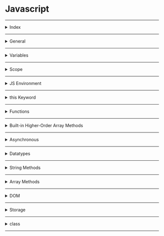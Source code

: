 # Javascript

---

<details>
<summary>Index</summary>

- General
- variables  
- Scope
- JS Environment
- this Keyword
- Functions
- Built-in Higher-Order Array Methods
- Asynchronous
- Datatypes
- Code Working
- String Methods
- Array Methods
- DOM
</details>

---

<details>
<summary>General</summary>

##### What is Javascript?  
The JavaScript was created by Brendan Eich at Netscape.
JavaScript is known as the Scripting Language for Web pages.
JavaScript is a programming language used both on the client-side and server-side that allows you to make web pages interactive.
It improves the user experience of the web page by converting it from a static page into an interactive one (dynamic page).  
JavaScript is a scripting language.  
JavaScript code is run on a browser only


#####  Display Output

  ``` Javascript
// console
console.log("Hello World)

// textContent
let displayEl = document.getElementById("display");
displayEl.textContent = "Hello World";

// innerHTML
let displayEl = document.getElementById("display");
displayEl.innerHTML = <h1>Hello World</h1>;

// write
document.write("Hello World");

// alert
alert("Hello World")
  ```

##### Advantages
  - Server interaction is less.
  - Feedback to the visitors is immediate.
  - Interactivity is high.

</details>

---

<details>
<summary>Variables</summary>

### Variable

Variables are like containers. we can use these containers to store data during program execution. we can mention a name for identify a particular container. So
those named Containers are called variables. we can manipulate the data in the
containers by reffering that variable name.

we can store different types of data in the containers. In programming
languages, we have some categories in data,

Javascript supports various data types: 
1. number 
2. string
3. boolean
4. null
5. undefined


#### Define a Variable
In Javascript we can define a variable in 3 ways,

###### Declaration Keywords
1. var
2. let
3. const


### Rules of Define a Variable

##### syntax
``` javascript
Definition = Initialization
declarationKeyword variableName = value;
```

#### var
If a variable is declared inside a function, it is function-scoped. Else, it is global-scoped.  
If a variable declare using var, then initialization is not mandatory. This variable can be re-assigned and re-declared.

#### let 
If a variable is declared using let, then initialization is not mandatory. This variable can be re-assigned and it will have the block scope.
we can't re-declare the same variable.

const maintain constant values.

#### const 
If a variable is declared using const, then initialization is mandatory. Once the variable is initialized with a value, then it can't be re-assigned and it will have the block scope.

##### Differences between __var__, __let__ and __const__

| Declaration Keyword | Possible                                       | Not-Possible                  |
| ------------------- | ---------------------------------------------- | ----------------------------- |
| var                 | Initialization , Re-Assignment, Re-Declaration |                               |
| let                 | Initialization , Re-Assignment                 | Re-Declaration                |
| const               | Initialization                                 | Re-Assignment, Re-Declaration |

##### Memory Storage

Global Memory : __var__

Block Memory : __let, const__

#### Types of Variables

---
1. Local Variable
2. Global Variable
---
#### Local Variable
If a variable is created inside a block, that type of variable is called Local Variable.  


Example :
variable is created inside a function, When a function is called, its local variables are created, and when the function finishes it's executing, automatically those local variables are destroyed.  

Local variables are useful for temporary data storage within Block that should not interfere with other parts of the program. The Local Variable memory is created in the the Local Scope.
we can access these Local Variables only within that particular block of code.

#### Global Variable
If a variable is created outside of a block is called Global variable.
These Global Variables available upto end of the program execution.
The Global Variable memory is created in the global scope.
These Global Variables can be accessed at any part of the code.

#### Temporal Dead Zone

From Hoisting to assigns some value to the variable is called temporal dead zone.

##### Errors : 

###### SyntaxError
 Missing initializer in const declaration because it is a constant type already mentioned and declared.   
 Identifier 'a' has already been declared.

###### ReferenceError
When Javascript Engine tries to findout a specific variable inside the memory space and you can't access it.  
Cannot access 'a' before initialization  
c is not defined

###### TypeError 
Assignment to constant variable

</details>

---


<details>
<summary>Scope</summary>
Memory storage location is called scope.  

we have 2 scopes in Javascript  
1. Global Scope (Global + Script)
2. Block Scope
3. Local Scope (Function Scope)

In Global Level with declaration keywords let and const, It maintain seperate memory with script scope.


##### what is Block ?
Block is used to combine multiple Javascript statements into one group.  

Block is { }

Block memory will be deleted after Execution completed.  
Each Block has it's own Lexical scope.

`Example:`
```javascript

// single statement, so we dont't use block.
if (true) console.log("Hello world");

// here we are using multiple statements, so we use block.
if (true){
    var a = 10;
    console.log(a);
}

```
#### Closure

A function along with reference to its outer environment that together forms a Closure. 

Closure is a combination of a function and its lexical scope bundle together forms a Closure.

A closure gives the outer function's scope access to an inner function. 

Each and Every function in Javascript has access to its outer Lexical Environment that means use the varaibles and functions of its parent environment.

`Closure => local Memory + Lexical Environment of Parent`

**A closure is a function** that has access to its outer function scope even after the function has returned. Meaning, A closure can remember and access variables and arguments reference of its outer function even after the function has returned.

A function along with reference to its outer environment together forms a closure. Or in other words, A Closure is a combination of a function and its lexical scope bundled together.

##### Lexical Environment

Its Parent Memory

##### Uses of Closures
* Timer Functions
* Events
* Memoize 
* ...etc


##### Disadvantages of Closures
  * Over consumption of memory
  * Memory Leak
  * Freeze browser


##### Garbage Collector

Garbage collector is like program in the browser of the javascript engine,
It freez the un-utilized memory.
Garbage collector is do where the unused variables takes out of the memory.

</details>

---


<details>
<summary>JS Environment</summary>

 #### Javascript Runtime Environment

 ##### Components
 1. Code
 2. JS Runtime Environment
 3. JS Engine
 4. Web APIs
 5. Microtask Queue
 6. Callback Queue
 7. Event Loop 

#### Code
![Code](Assets/JS_Environment/Javascript_Code.jpg)

#### JS Runtime Environment
![JS Runtime Environment](Assets/JS_Environment/Javascript_Runtime_Environment.jpg)

#### JS Engine
![JS Engine](Assets/JS_Environment/Callstack.jpg)

#### Web APIs
![Code](Assets/JS_Environment/Web_APIs.jpg)


##### Execution Context
![Execution Context](Assets/JS_Environment/Execution_%20Context.jpg)

In Javascript, Everything happens inside an __Execution context__ .
The Execution context is like a big container.
Inside the Execution Context entire JavaScript code is executed. 
Execution Contex contains two components.

`Execution Context => Memory Component + code Component`

`Execution Context => Creation Phase + Execution Phase`


###### Phases of Execution Context

1. Memory phase
2. Code Phase


###### Memory Component (Variable Environment) 
In Memory Component all the variables and functions are stored as key-value pairs.
When the JavaScript engine allocates memory to a variable, it stores a special value `undefined` in it. In the case of functions, it stores the entire function inside the memory space.
`pair = key : value`

###### Code Component (Thread of Execution)

In code Component, variables in memory component take exact values of Javascript.

Code component is the place where code is executed one line at a time. It is also called the **Thread of Execution**.

JS is a **synchronous**, **single-threaded** language, which means that it can only execute one line of code at a time in a specific order. It can only move to the next line when the execution of the current line is completed.

Code is executed one line at a time. 

single-threaded -> javascript can run single line (one command) at a time.

synchronous -> Javascript can only Execute next line once current line execution is finished.


##### Callstack

Before you run Javascript code, the Global Execution context will be created.  

The execution context is created in two phases : 
  * Memory creation phase - JS will allocate memory to variables and functions.
  * Code execution phase

callstack plays a critical role in managing the execution of a program.

callstack handles, automatically create & delete operations of Execution Context.

When a function is invoked, a new execution context is added to the top of the call stack. Once the function execution is completed, its execution context is removed from the top of the call stack.


##### Hoisting

Hoisting is a JavaScript technique that moves variables and function declarations to the top of their scope before code execution begins.

Before Execution of the JS code, It create a Global Execution Context.

var keyword variables and function declarations are stored in Global Execution Context.

var keyword variable takes undefined as a default value.

If it is a Function Declaraion, It will be stored entire function.


</details>

---

<details>
<summary>this Keyword</summary>

 #### this keyword

##### Global space:

Any code write in javascript which is not inside a  function is called global space.

### window:
window object is created by javascript engine.
In window object we have lot of variables, methods and functions.
window object is a global object because it is created in the global space.
at the global level the window object is equal to __this__ object.

`window === this`


### this

In JavaScript, the this keyword always refers to an object.  
In Arrow Function, They inherit the __this__ value from their surrounding context.

The this keyword refers to the current execution context.  

In the global scope, this refers to the global object (window object in a browser context). 

Inside a method of an object, this refers to the object itself.

In Arrow functions, JavaScript sets the this lexically. This means that the arrow function doesn't create its own execution context but inherits the this from the outer function where the arrow function is defined.

</details>

---

<details>
<summary>Functions</summary>

##### Functions
Functions are heart ♥ of Javascript.

#### Types of Functions

1. Function Declaration
2. Function Expression
3. Arrow Function
4. Anonymous Function
5. Named Function
6. Callback Function
7. First Class Function
8. Higher Order Functions

```javascript
// Function Declaration

function a() {
	console.log('Function Declaration');
}

a();

```

```javascript
// Function Expression

// function acts like a value.
var a = function () {
	console.log('Function Expression');
};
a();

```


```javascript

// Arrow Function

// function acts like a value.
let a = () => {
	console.log('Arrow Function');
};

a();
```


```Javascript
// Anonymous Function
// A function without a name is called Anonymous Function.

var a = function () {
	console.log('Anonymous Function');
};

a();

// These anonymous functions are used at where functions used as values.


```

```javascript
// Named Function

// A function with name is called Named Function
var a = function b() {
	console.log('Named Function');
};

a();

```


###### Difference between __Parameter__ and __Argument__

```javascript

// 04 Difference between Parameters and Arguments

function a(parameter1, parameter2){
    console.log(parameter1, parameter2);
}


var argument1 = 10;
var argument2 = 20;

// The values which we pass to inside a function are known as arguments.
a(argument1, argument2);
```

###### Callback Function

pass a function as a parameter is called callback function.

###### First class Functions

we can send functions as arguments, we can use function as a values..etc

###### Higher Order Functions

DRY Principle => Don't Repeat Yoursely

</details>

---

<details>
<summary>Built-in Higher-Order Array Methods</summary>

 - map
 - forEach
 - filter
 - reduce
 - ...etc

`map`:

It creates a new array by applying a provided function to each element of an existing array and returns the results in a new array.

```javascript

let arr = [1, 2, 3, 4, 5];

function double(num){
    return num*2;
}

const output = arr.map((eachItem) => double(eachItem));
console.log(output);  // [2, 4, 6, 8, 10]

```

`forEach`:

The forEach method in JavaScript is used to iterate over the elements of an array and apply a provided function to each element. Its primary purpose is to perform an operation on each item in the array without creating a new array or modifying the original array

```Javascript

let arr = [1, 2, 3, 4, 5];

let newArray = [];

function double(num) {
	addValue = num * 2;
	newArray.push(addValue);
}

arr.map((eachItem) => double(eachItem));
console.log(newArray); // [2, 4, 6, 8, 10]


```

`filter`:
Creates a new array containing elements from the original array that satisfy a provided testing function. It returns a new array with the filtered elements.

```javascript
let arr = [1, 2, 3, 4, 5];

function even(num){
    return num % 2 === 0;
}

const output = arr.filter((eachItem) => even(eachItem));
console.log(output);  // [2, 4]
```

`reduce`:

The reduce method applies a provided function to reduce the elements of an array to a single value. It iterates through the array and accumulates a result by applying the provided function to each element and the current accumulator value.

```javascript
let arr = [1, 2, 3, 4, 5];

function sum(acc, curr){
    return acc + curr;
}

const output = arr.reduce((accumulator, currentValue) => sum(accumulator, currentValue), 0);
console.log(output); // 15 
```

</details>

---


<details>
<summary>Asynchronous</summary>
Javascript cannot wait for anyone.

Some Javascript tasks may take time to complete, such as  fetching data from External database,  perform tasks with timer, responding to user input.

JavaScript doesn't wait for these Operations to finish and instead moves on to execute other code.


1. Callback Queue
2. Microtask Queue

###### Callback Queue
The purpose of the Callback Queue is to manage and execute functions (callbacks) in a specific order, typically after some asynchronous operation has completed.

- setInterval
- setTimeout
- Events

Timer Events takes callback function attach the timer and when the timer expires then push into the Callback Queue.


###### Microtask Queue
fetch always return a Promise.  
we don't know how much of time take to __resolve__ or __reject__ the Promise. 

Q) what is a promise in Javascript?  
A) A Promise is an object representing the eventual completion or failure of an asynchronous operation.

- fetch
- Promise Object


```javascript
// create Own Promise


function createOrder(){
    const ownPromise = new Promise((resolve, reject) => {
        if (true){
            const err = new Error("Cart in not valid");
            reject(err);
        }
        else{
            const orderId = "12345";
            resolve(orderId);
        }
    });

    return ownPromise;
}

const promise = createOrder()
console.log(promise);

promise
.then((orderId) => console.log(orderId))
.catch((error) => {
    console.log(error.message);
});



```



###### Event Loop
Eventloop has just one job to keep checking callback queue and if found something push it to call stack and delete from callback queue.  

Event Loop continuosly monitoring the callstack,  
if callstack is empty then checks the Microtask Queue & callback Queue,  
if there is any Microtask functions or callback functions , it automatically push to the callstack.

Event Loop continuosly check wheter callstack is empty or not.

Here Microtask Queue has more priority than the Callback Queue.

</details>

---

<details>
<summary>Datatypes</summary>

##### Datatypes

1. __Primitive Datatypes__  
  Primitives are immutable.  Primitives are passed by value.
   - number
   - string
   - boolean
   - undefined
   - null
   

1. __Reference Datatype__   
  References are mutable.  References are passed by reference
   -  Arrays
   - Objects
   - NaN
  




##### undefined
If a value is not assigned to the variable, then it takes undefined as its value.  
undefined means a variable is declared but value is not assigned to that variable.  

variable is defined but It is using before Initialization.  

The datatype of undefined is undefined itself.

undefined is special keyword using for placeholder.
Variable is already initialized but javascript in the memory phase assigned a default value __undefined__.


##### not defined
we didn't declare a variable.
so memory is not allocated for that particular variable.

##### null
null can be assigned to a variable as a representation of no value. It is used
when we intentionally want a variable but don't need a value to it. The datatype of null is object. 

##### Data Structures

Data Structures allow us to store and organize data efficiently. This makes us access and performs operations on the data smoothly.

##### NaN
The NaN property represents Not-a-Number value. The typeof of a NaN returns a Number.

```Javascript 
isNaN(345); // returns false
isNaN(undefined); // returns true
```

</details>

---

<details>

<summary>String Methods</summary>

#### String Methods

</details>



---

<details>
<summary>Array Methods</summary>

#### Array Methods

  - push()
  - pop()
  - forEach()
  - map()
  - filter()
  - splice()
  - slice()
  - shift()
  - unshift()
  - sort()

</details>

---

<details>
<summary>DOM</summary>

#### DOM 

Document Object Model (DOM) is the structured representation of the HTML document created by the browser.  
It allows Javascript to manipulate, structure and style of our website.

##### Real DOM
Real DOM is nothing but DOM. DOM stands for Document Object Model. It is a structured representation of the HTML elements that are present in a webpage.
It represents the entire UI of your application.


##### Javascript DOM properties

   - classList
   - textContent
   - style

##### DOM manipulation
DOM manipulation is interacting with the DOM to modify the HTML document that is to be rendered on the web browser.

##### Events
  **Mouse Events** : mousedown, mouseup, click, dblclick, mousemove, mouseover, mousewheel, mouseout, contextmenu  
  **Touch Events** : touchstart, touchmove, touchend, touchcancel  
  **Keyboard Events** : keydown, keypress, keyup  
  **Form Events** : focus, blur, change, submit  
  **window Events** : scroll, resize, hashchange, load, unload  


  ##### preventDefault()
  ```Javascript
// Here in the form, it prevents the default behaviour of the submit event.
   event.preventDefault();
  ```
 

</details>

---

<details>
<summary>Storage</summary>

#### Storage

Client-Side Data Storage is storing the data on the client (user's machine).

  - Local Storage
  - Session Storage
  - Cookies
  - IndexedDB

##### localStorage
LocalStorage is limited to about 5MB and can contain only strings.
The Local Storage allows web applications to store data locally within the user's browser. It is a Storage Object. Data can be stored in the form of key-value pairs.



</details>


---

<details>
<summary>class</summary>

#### class

##### Inheritance
Inheritance is a mechanism by which a class inherits methods and properties from another class.

```javascript
class SuperClass {
  constructor(property1) {
    this.property1 = property1;
  }
  method1() {}
}
class SubClass extends SuperClass {
  constructor(property1, property2) {
    super(property1);
    this.property2 = property2;
  }
  method1() {}
}
let myObject = new SubClass(property1, property2);
```
</details>

---